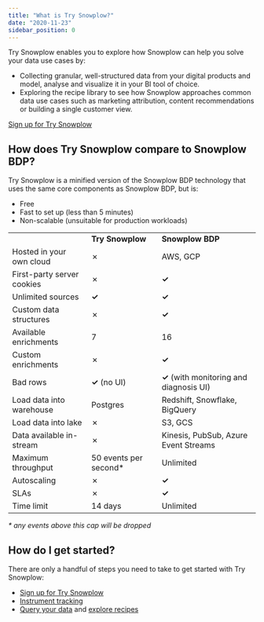 ```yaml
---
title: "What is Try Snowplow?"
date: "2020-11-23"
sidebar_position: 0
---
```


Try Snowplow enables you to explore how Snowplow can help you solve your data use cases by:

- Collecting granular, well-structured data from your digital products and model, analyse and visualize it in your BI tool of choice. 
- Exploring the recipe library to see how Snowplow approaches common data use cases such as marketing attribution, content recommendations or building a single customer view.

[Sign up for Try Snowplow](https://try.snowplowanalytics.com)

## How does Try Snowplow compare to Snowplow BDP?

Try Snowplow is a minified version of the Snowplow BDP technology that uses the same core components as Snowplow BDP, but is:

- Free
- Fast to set up (less than 5 minutes)
- Non-scalable (unsuitable for production workloads)

<table><tbody><tr><td></td><td class="has-text-align-center" data-align="center"><strong>Try Snowplow</strong></td><td class="has-text-align-center" data-align="center"><strong>Snowplow BDP</strong></td></tr><tr><td>Hosted in your own cloud</td><td class="has-text-align-center" data-align="center">✗</td><td class="has-text-align-center" data-align="center">AWS, GCP</td></tr><tr><td>First-party server cookies</td><td class="has-text-align-center" data-align="center">✗</td><td class="has-text-align-center" data-align="center"><strong>✓</strong></td></tr><tr><td>Unlimited sources</td><td class="has-text-align-center" data-align="center"><strong>✓</strong></td><td class="has-text-align-center" data-align="center"><strong>✓</strong></td></tr><tr><td>Custom data structures</td><td class="has-text-align-center" data-align="center">✗</td><td class="has-text-align-center" data-align="center"><strong>✓</strong></td></tr><tr><td>Available enrichments</td><td class="has-text-align-center" data-align="center">7</td><td class="has-text-align-center" data-align="center">16</td></tr><tr><td>Custom enrichments</td><td class="has-text-align-center" data-align="center">✗</td><td class="has-text-align-center" data-align="center"><strong>✓</strong></td></tr><tr><td>Bad rows</td><td class="has-text-align-center" data-align="center"><strong>✓</strong> (no UI)</td><td class="has-text-align-center" data-align="center"><strong>✓</strong> (with monitoring and diagnosis UI)</td></tr><tr><td>Load data into warehouse</td><td class="has-text-align-center" data-align="center">Postgres</td><td class="has-text-align-center" data-align="center">Redshift, Snowflake, BigQuery</td></tr><tr><td>Load data into lake</td><td class="has-text-align-center" data-align="center">✗</td><td class="has-text-align-center" data-align="center">S3, GCS</td></tr><tr><td>Data available in-stream</td><td class="has-text-align-center" data-align="center">✗</td><td class="has-text-align-center" data-align="center">Kinesis, PubSub, Azure Event Streams</td></tr><tr><td>Maximum throughput</td><td class="has-text-align-center" data-align="center">50 events per second*</td><td class="has-text-align-center" data-align="center">Unlimited</td></tr><tr><td>Autoscaling</td><td class="has-text-align-center" data-align="center">✗</td><td class="has-text-align-center" data-align="center"><strong>✓</strong></td></tr><tr><td>SLAs</td><td class="has-text-align-center" data-align="center">✗</td><td class="has-text-align-center" data-align="center"><strong>✓</strong></td></tr><tr><td>Time limit</td><td class="has-text-align-center" data-align="center">14 days</td><td class="has-text-align-center" data-align="center">Unlimited</td></tr></tbody></table>

_\* any events above this cap will be dropped_

## How do I get started?

There are only a handful of steps you need to take to get started with Try Snowplow:

- [Sign up for Try Snowplow](https://try.snowplowanalytics.com)
- [Instrument tracking](/docs/try-snowplow/tracking-events-with-try-snowplow/index.md)
- [Query your data](/docs/try-snowplow/accessing-and-querying-your-try-snowplow-data.md) and [explore recipes](/docs/try-snowplow/recipes/index.md)
